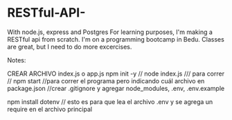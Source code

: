 # RESTful-API-

With node.js, express and Postgres
For learning purposes, I'm making a RESTful api from scratch. I'm on a programming bootcamp in Bedu. Classes are great, but I need to do more excercises.

Notes:

CREAR ARCHIVO index.js o app.js
npm init -y
// node index.js /// para correr
// npm start //para correr el programa pero indicando cuál archivo en package.json
//crear .gitignore y agregar node_modules, .env, .env.example

npm install dotenv // esto es para que lea el archivo .env y se agrega un require en el archivo principal
